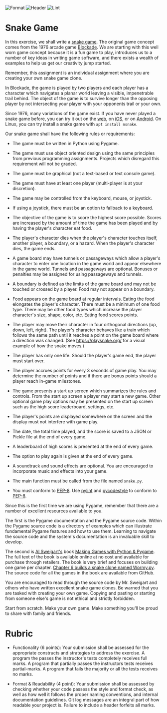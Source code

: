 ![Format](../../actions/workflows/format.yml/badge.svg)
![Header](../../actions/workflows/header.yml/badge.svg)
![Lint](../../actions/workflows/lint.yml/badge.svg)

# Snake Game

In this exercise, we shall write a [snake game](https://en.wikipedia.org/wiki/Snake_(video_game_genre)). The original game concept comes from the 1976 arcade game [Blockade](https://en.wikipedia.org/wiki/Blockade_(video_game)). We are starting with this well worn game concept because it is a fun game to play, introduces us to a number of key ideas in writing game software, and there exists a wealth of examples to help us get our creativity jump started.

Remember, this assignment is an individual assignment where you are creating your own snake game clone.

In Blockade, the game is played by two players and each player has a character which navigates a planar world leaving a visible, impenetrable trail behind. The object of the game is to survive longer than the opposing player by not intersecting your player with your opponents trail or your own.

Since 1976, many variations of the game exist. If you have never played a snake game before, you can try it out on the [web](https://playsnake.org/), on [iOS](https://theappstore.org/search.php?search=snake&platform=software), or on [Android](https://play.google.com/store/search?q=snake&c=apps&hl=en_US&gl=US). On Linux, you can try install a snake game with `apt install nsnake`.

Our snake game shall have the following rules or requirements:

* The game must be written in Python using Pygame.

* The game must use object oriented design using the same principles from previous programming assignments. Projects which disregard this requirement will not be graded.

* The game must be graphical (not a text-based or text console game).

* The game must have at least one player (multi-player is at your discretion).

* The game may be controlled from the keyboard, mouse, or joystick.

* If using a joystick, there must be an option to fallback to a keyboard.

* The objective of the game is to score the highest score possible. Scores are increased by the amount of time the game has been played and by having the player's character eat food.

* The player's character dies when the player's character touches itself, another player, a boundary, or a hazard. When the player's character dies, the game ends.

* A game board may have tunnels or passageways which allow a player's character to enter one location in the game world and appear elsewhere in the game world. Tunnels and passageways are optional. Bonuses or penalties may be assigned for using passageways and tunnels.

* A boundary is defined as the limits of the game board and may not be touched or crossed by a player. Food may not appear on a boundary.

* Food appears on the game board at regular intervals. Eating the food elongates the player's character. There must be a minimum of one food type. There may be other food types which increase the player character's size, shape, color, etc. Eating food scores points.

* The player may move their character in four orthogonal directions (up, down, left, right). The player's character behaves like a train which follows the same path until it reaches a point on the game board where a direction was changed. (See https://playsnake.org/ for a visual example of how the snake moves.)

* The player has only one life. Should the player's game end, the player must start over.

* The player accrues points for every 3 seconds of game play. You may determine the number of points and if there are bonus points should a player reach in-game milestones.

* The game presents a start up screen which summarizes the rules and controls. From the start up screen a player may start a new game. Other optional game play options may be presented on the start up screen such as the high score leaderboard, settings, etc.

* The player's points are displayed somewhere on the screen and the display must not interfere with game play.

* The date, the total time played, and the score is saved to a JSON or Pickle file at the end of every game.

* A leaderboard of high scores is presented at the end of every game.

* The option to play again is given at the end of every game.

* A soundtrack and sound effects are optional. You are encouraged to incorporate music and effects into your game.

* The main function must be called from the file named `snake.py`.

* You must conform to [PEP-8](https://www.python.org/dev/peps/pep-0008/). Use [pylint](https://www.pylint.org/) and [pycodestyle](https://pypi.org/project/pycodestyle/) to conform to [PEP-8](https://www.python.org/dev/peps/pep-0008/).

Since this is the first time we are using Pygame, remember that there are a number of excellent resources available to you.

The first is the Pygame documentation and the Pygame source code. Within the Pygame source code is a directory of examples which can illustrate fundamental Pygame features and how to use them. Learning to navigate the source code and the system's documentation is an invaluable skill to develop.

The second is [Al Sweigart's](https://alsweigart.com/) book [Making Games with Python & Pygame](https://inventwithpython.com/pygame/). The full text of the book is available online at no cost and available for purchase through retailers. The book is very brief and focuses on building one game per chapter. [Chapter 6 builds a snake clone named Wormy.py](https://inventwithpython.com/pygame/chapter6.html). The source code for all the games in the book are available from GitHub.

You are encouraged to read through the source code by Mr. Sweigart and others who have written excellent snake game clones. Be warned that you are tasked with creating your own game. Copying and pasting or starting from someone else's game is not ethical and strictly forbidden.

Start from scratch. Make your own game. Make something you'll be proud to share with family and friends.

# Rubric

* Functionality (6 points): Your submission shall be assessed for the appropriate constructs and strategies to address the exercise. A program the passes the instructor's tests completely receives full marks. A program that partially passes the instructors tests receives partial-marks. A program that fails the majority or all the tests receives no marks.

* Format & Readability (4 point): Your submission shall be assessed by checking whether your code passess the style and format check, as well as how well it follows the proper naming conventions, and internal documentation guidelines. Git log messages are an integral part of how readable your project is. Failure to include a header forfeits all marks.
